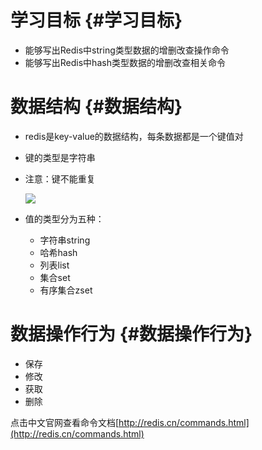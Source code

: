 # 学习目标 {#学习目标}

* 能够写出Redis中string类型数据的增删改查操作命令
* 能够写出Redis中hash类型数据的增删改查相关命令

# 数据结构 {#数据结构}

* redis是key-value的数据结构，每条数据都是⼀个键值对
* 键的类型是字符串
* 注意：键不能重复

  ![](/assets/p1_67.png)

* 值的类型分为五种：

  * 字符串string
  * 哈希hash
  * 列表list
  * 集合set
  * 有序集合zset

# 数据操作行为 {#数据操作行为}

* 保存
* 修改
* 获取
* 删除

点击中⽂官⽹查看命令⽂档[http://redis.cn/commands.html](http://redis.cn/commands.html)

